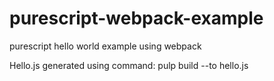 # purescript-webpack-example
purescript hello world example using webpack

Hello.js generated using command: pulp build --to hello.js
